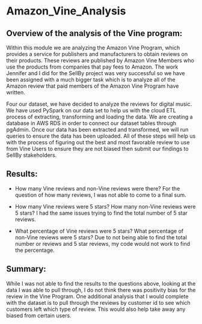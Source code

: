 # Amazon_Vine_Analysis

## Overview of the analysis of the Vine program:

  Within this module we are analyzing the Amazon Vine Program, which provides a service for publishers and manufacturers to obtain reviews on their products. These reviews are published by Amazon Vine Members who use the products from companies that pay fees to Amazon. The work Jennifer and I did for the SellBy project was very successful so we have been assigned with a much bigger task which is to analyze all of the Amazon review that paid members of the Amazon Vine Program have written. 
  
 Four our dataset, we have decided to analyze the reviews for digital music. We have used PySpark on our data set to help us with the cloud ETL process of extracting, transforming and loading the data. We are creating a database in AWS RDS in order to connect our dataset tables through pgAdmin. Once our data has been extracted and transformed, we will run queries to ensure the data has been uploaded. All of these steps will help us with the process of figuring out the best and most favorable review to use from Vine Users to ensure they are not biased then submit our findings to SellBy stakeholders. 

## Results:

* How many Vine reviews and non-Vine reviews were there?
  For the question of how many reviews, I was not able to come to a final sum. 

* How many Vine reviews were 5 stars? How many non-Vine reviews were 5 stars?
  I had the same issues trying to find the total number of 5 star reviews. 

* What percentage of Vine reviews were 5 stars? What percentage of non-Vine reviews were 5 stars?
  Due to not being able to find the total number or reviews and 5 star reviews, my code would not work to find the percentage. 

## Summary:

While I was not able to find the results to the questions above, looking at the data I was able to pull through, I do not think there was positivity bias for the review in the Vine Program. One additional analysis that I would complete with the dataset is to pull through the reviews by customer id to see which customers left which type of review. This would also help take away any biased from certain users. 

